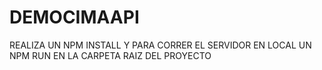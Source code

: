 # DEMOCIMAAPI
REALIZA UN NPM INSTALL Y PARA CORRER EL SERVIDOR EN LOCAL UN NPM RUN EN LA CARPETA RAIZ DEL PROYECTO
